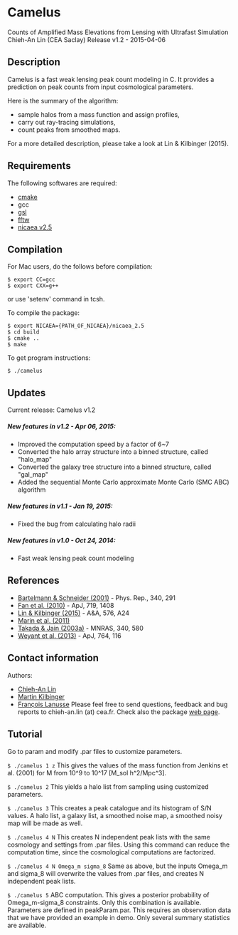 # Camelus
Counts of Amplified Mass Elevations from Lensing with Ultrafast Simulation
Chieh-An Lin (CEA Saclay)
Release v1.2 - 2015-04-06

## Description

Camelus is a fast weak lensing peak count modeling in C. It provides a prediction on peak counts from input cosmological parameters.

Here is the summary of the algorithm:
  - sample halos from a mass function and assign profiles,
  - carry out ray-tracing simulations,
  - count peaks from smoothed maps.
  
For a more detailed description, please take a look at Lin & Kilbinger (2015).

## Requirements

The following softwares are required:
  - [cmake](http://cmake.org/cmake/resources/software.html)
  - gcc
  - [gsl](http://www.gnu.org/software/gsl/)
  - [fftw](http://www.fftw.org/)
  - [nicaea v2.5](http://www.cosmostat.org/nicaea.html)

## Compilation

For Mac users, do the follows before compilation:
```
$ export CC=gcc
$ export CXX=g++
```
or use 'setenv' command in tcsh.

To compile the package:
```
$ export NICAEA={PATH_OF_NICAEA}/nicaea_2.5
$ cd build
$ cmake ..
$ make
```

To get program instructions:
```
$ ./camelus
```

## Updates

Current release: Camelus v1.2

##### New features in v1.2 - Apr 06, 2015:
  - Improved the computation speed by a factor of 6~7
  - Converted the halo array structure into a binned structure, called "halo_map"
  - Converted the galaxy tree structure into a binned structure, called "gal_map"
  - Added the sequential Monte Carlo approximate Monte Carlo (SMC ABC) algorithm

##### New features in v1.1 - Jan 19, 2015:
  - Fixed the bug from calculating halo radii

##### New features in v1.0 - Oct 24, 2014:
  - Fast weak lensing peak count modeling
  
## References

  - [Bartelmann & Schneider (2001)](http://adsabs.harvard.edu/abs/2001PhR...340..291B) - Phys. Rep., 340, 291
  - [Fan et al. (2010)](http://adsabs.harvard.edu/abs/2010ApJ...719.1408F) - ApJ, 719, 1408
  - [Lin & Kilbinger (2015)](http://adsabs.harvard.edu/abs/2015A%26A...576A..24L) - A&A, 576, A24
  - [Marin et al. (2011)](http://arxiv.org/abs/1101.0955)
  - [Takada & Jain (2003a)](http://adsabs.harvard.edu/abs/2003MNRAS.340..580T) - MNRAS, 340, 580
  - [Weyant et al. (2013)](http://adsabs.harvard.edu/abs/2013ApJ...764..116W) - ApJ, 764, 116

## Contact information

Authors:
  - [Chieh-An Lin](http://www.cosmostat.org/people/linc/)
  - [Martin Kilbinger](http://www.cosmostat.org/people/kilbinger/)
  - [François Lanusse](http://www.cosmostat.org/people/flanusse/)
Please feel free to send questions, feedback and bug reports to chieh-an.lin (at) cea.fr. 
Check also the package [web page](http://www.cosmostat.org/software/camelus/).

## Tutorial

Go to param and modify .par files to customize parameters.

`$ ./camelus 1 z`
  This gives the values of the mass function from Jenkins et al. (2001) for M from 10^9 to 10^17 [M_sol h^2/Mpc^3].

`$ ./camelus 2`
  This yields a halo list from sampling using customized parameters.
  
`$ ./camelus 3`
  This creates a peak catalogue and its histogram of S/N values. A halo list, a galaxy list, a smoothed noise map, a smoothed noisy map will be made as well.
  
`$ ./camelus 4 N`
  This creates N independent peak lists with the same cosmology and settings from .par files. Using this command can reduce the computation time, since the cosmological computations are factorized.

`$ ./camelus 4 N Omega_m sigma_8`
  Same as above, but the inputs Omega_m and sigma_8 will overwrite the values from .par files, and creates N independent peak lists.

`$ ./camelus 5`
  ABC computation. This gives a posterior probability of Omega_m-sigma_8 constraints.
  Only this combination is available. Parameters are defined in peakParam.par. 
  This requires an observation data that we have provided an example in demo.
  Only several summary statistics are available.
  
  
